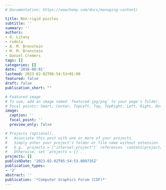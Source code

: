 ```yaml
---
# Documentation: https://wowchemy.com/docs/managing-content/

title: Non-rigid puzzles
subtitle: ''
summary: ''
authors:
- O. Litany
- rodola
- A. M. Bronstein
- M. M. Bronstein
- Daniel Cremers
tags: []
categories: []
date: '2016-08-01'
lastmod: 2023-02-02T06:54:53+01:00
featured: false
draft: false
publication_short: ""

# Featured image
# To use, add an image named `featured.jpg/png` to your page's folder.
# Focal points: Smart, Center, TopLeft, Top, TopRight, Left, Right, BottomLeft, Bottom, BottomRight.
image:
  caption: ''
  focal_point: ''
  preview_only: false

# Projects (optional).
#   Associate this post with one or more of your projects.
#   Simply enter your project's folder or file name without extension.
#   E.g. `projects = ["internal-project"]` references `content/project/deep-learning/index.md`.
#   Otherwise, set `projects = []`.
projects: []
publishDate: '2023-02-02T05:54:53.089735Z'
publication_types:
- '2'
abstract: ''
publication: '*Computer Graphics Forum (CGF)*'
---
```

